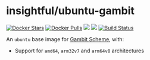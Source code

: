 # insightful/ubuntu-gambit

[![Docker Stars](https://img.shields.io/docker/stars/insightful/ubuntu-gambit.svg)](https://hub.docker.com/r/insightful/ubuntu-gambit)
[![Docker Pulls](https://img.shields.io/docker/pulls/insightful/ubuntu-gambit.svg)](https://hub.docker.com/r/insightful/ubuntu-gambit)
[![](https://images.microbadger.com/badges/image/insightful/ubuntu-gambit.svg)](https://microbadger.com/images/insightful/ubuntu-gambit "Get your own image badge on microbadger.com")
[![](https://images.microbadger.com/badges/version/insightful/ubuntu-gambit.svg)](https://microbadger.com/images/insightful/ubuntu-gambit "Get your own version badge on microbadger.com")
[![Build Status](https://travis-ci.org/insightfulsystems/ubuntu-gambit.svg?branch=master)](https://travis-ci.org/insightfulsystems/ubuntu-gambit)

An `ubuntu` base image for [Gambit Scheme][gambit], with:

* Support for `amd64`, `arm32v7` and `arm64v8` architectures

[gambit]: http://gambitscheme.org/
